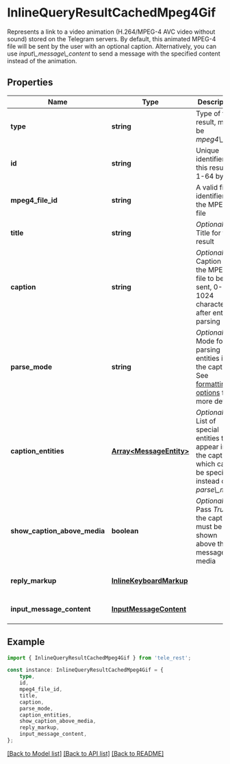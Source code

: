 # InlineQueryResultCachedMpeg4Gif

Represents a link to a video animation (H.264/MPEG-4 AVC video without sound) stored on the Telegram servers. By default, this animated MPEG-4 file will be sent by the user with an optional caption. Alternatively, you can use *input\\_message\\_content* to send a message with the specified content instead of the animation.

## Properties

Name | Type | Description | Notes
------------ | ------------- | ------------- | -------------
**type** | **string** | Type of the result, must be *mpeg4\\_gif* | [default to 'mpeg4_gif']
**id** | **string** | Unique identifier for this result, 1-64 bytes | [default to undefined]
**mpeg4_file_id** | **string** | A valid file identifier for the MPEG4 file | [default to undefined]
**title** | **string** | *Optional*. Title for the result | [optional] [default to undefined]
**caption** | **string** | *Optional*. Caption of the MPEG-4 file to be sent, 0-1024 characters after entities parsing | [optional] [default to undefined]
**parse_mode** | **string** | *Optional*. Mode for parsing entities in the caption. See [formatting options](https://core.telegram.org/bots/api/#formatting-options) for more details. | [optional] [default to undefined]
**caption_entities** | [**Array&lt;MessageEntity&gt;**](MessageEntity.md) | *Optional*. List of special entities that appear in the caption, which can be specified instead of *parse\\_mode* | [optional] [default to undefined]
**show_caption_above_media** | **boolean** | *Optional*. Pass *True*, if the caption must be shown above the message media | [optional] [default to undefined]
**reply_markup** | [**InlineKeyboardMarkup**](InlineKeyboardMarkup.md) |  | [optional] [default to undefined]
**input_message_content** | [**InputMessageContent**](InputMessageContent.md) |  | [optional] [default to undefined]

## Example

```typescript
import { InlineQueryResultCachedMpeg4Gif } from 'tele_rest';

const instance: InlineQueryResultCachedMpeg4Gif = {
    type,
    id,
    mpeg4_file_id,
    title,
    caption,
    parse_mode,
    caption_entities,
    show_caption_above_media,
    reply_markup,
    input_message_content,
};
```

[[Back to Model list]](../README.md#documentation-for-models) [[Back to API list]](../README.md#documentation-for-api-endpoints) [[Back to README]](../README.md)

